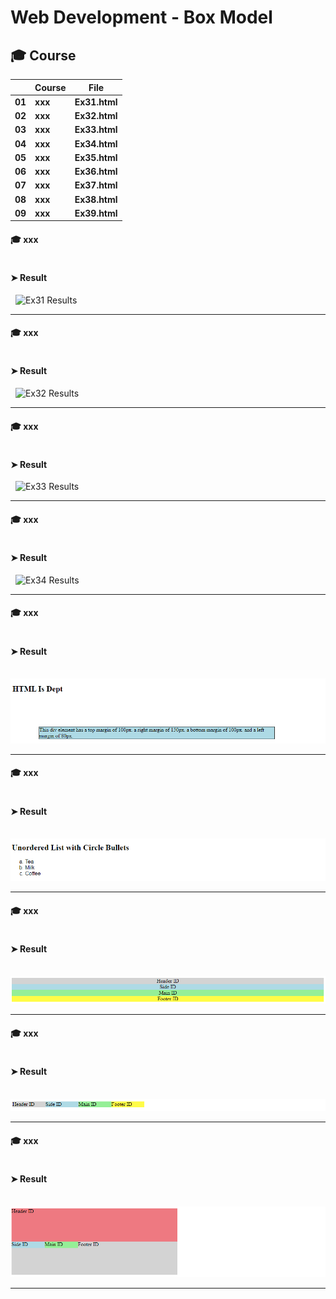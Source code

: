 # Web Development - Box Model


## 🎓 Course

|      |	**Course** |	**File** |
| ---- | ---- | ---- |
| **01**	| **xxx** | **Ex31.html** |
| **02**	| **xxx** | **Ex32.html** |
| **03**	| **xxx** | **Ex33.html** |
| **04**	| **xxx** | **Ex34.html** |
| **05**	| **xxx** | **Ex35.html** |
| **06**	| **xxx** | **Ex36.html** |
| **07**	| **xxx** | **Ex37.html** |
| **08**	| **xxx** | **Ex38.html** |
| **09**	| **xxx** | **Ex39.html** |



#### 🎓 xxx

```Ex31.html

```


#### ➤ Result

&nbsp; <img src="./Images/Ex31 Results.png" alt="Ex31 Results"/>

___


#### 🎓 xxx

```Ex32.html

```
#### ➤ Result

&nbsp; <img src="./Images/Ex32 Results.png" alt="Ex32 Results"/>

___


#### 🎓 xxx

```Ex33.html

```
#### ➤ Result

&nbsp; <img src="./Images/Ex33 Results.png" alt="Ex33 Results"/>

___


#### 🎓 xxx

```Ex34.html

```
#### ➤ Result

&nbsp; <img src="./Images/Ex34 Results.png" alt="Ex34 Results"/>

___

#### 🎓 xxx

```Ex35.html

```
#### ➤ Result

&nbsp; <img src="./Images/Ex35 Results.png" alt="Ex35 Results"/>

___

#### 🎓 xxx

```Ex36.html

```
#### ➤ Result

&nbsp; <img src="./Images/Ex36 Results.png" alt="Ex36 Results"/>

___

#### 🎓 xxx

```Ex37.html

```
#### ➤ Result

&nbsp; <img src="./Images/Ex37 Results.png" alt="Ex37 Results"/>

___

#### 🎓 xxx

```Ex38.html

```
#### ➤ Result

&nbsp; <img src="./Images/Ex38 Results.png" alt="Ex38 Results"/>

___

#### 🎓 xxx

```Ex39.html

```
#### ➤ Result

&nbsp; <img src="./Images/Ex39 Results.png" alt="Ex39 Results"/>

___

